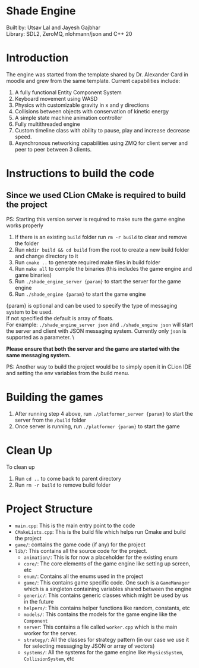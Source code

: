 # Shade Engine

Built by: Utsav Lal and Jayesh Gajbhar \
Library: SDL2, ZeroMQ, nlohmann/json and C++ 20

# Introduction

The engine was started from the template shared by Dr. Alexander Card in moodle
and grew from the same template. Current capabilities include:

1. A fully functional Entity Component System
2. Keyboard movement using WASD
3. Physics with customizable gravity in x and y directions
4. Collisions between objects with conservation of kinetic energy
5. A simple state machine animation controller
6. Fully multithreaded engine
7. Custom timeline class with ability to pause, play and increase decrease speed.
8. Asynchronous networking capabilities using ZMQ for client server and peer to peer between 3 clients.

# Instructions to build the code

## Since we used CLion CMake is required to build the project

PS: Starting this version server is required to make sure the game engine works properly

1. If there is an existing `build` folder run `rm -r build` to clear and remove the folder
2. Run `mkdir build && cd build` from the root to create a new build folder and change directory to it
3. Run `cmake ..` to generate required make files in build folder
4. Run `make all` to compile the binaries (this includes the game engine and game binaries)
5. Run `./shade_engine_server {param}` to start the server for the game engine
6. Run `./shade_engine {param}` to start the game engine

{param} is optional and can be used to specify the type of messaging system to be used. \
If not specified the default is array of floats. \
For example: `./shade_engine_server json` and `./shade_engine json` will start the server and client with JSON messaging
system.
Currently only `json` is supported as a parameter. \

**Please ensure that both the server and the game are started with the same messaging system.**

PS: Another way to build the project would be to simply open it in CLion IDE and setting the env variables from the
build menu.

# Building the games

1. After running step 4 above, run `./platformer_server {param}` to start the server from the `/build` folder
2. Once server is running, run `./platformer {param}` to start the game

# Clean Up

To clean up

1. Run `cd ..` to come back to parent directory
2. Run `rm -r build` to remove build folder

# Project Structure

- `main.cpp`: This is the main entry point to the code
- `CMakeLists.cpp`: This is the build file which helps run Cmake and build the project
- `game/`: contains the game code (if any) for the project
- `lib/`: This contains all the source code for the project.
    - `animation/`: This is for now a placeholder for the existing enum
    - `core/`: The core elements of the game engine like setting up screen, etc
    - `enum/`: Contains all the enums used in the project
    - `game/`: This contains game specific code. One such is a `GameManager` which is a singleton containing variables
      shared between the engine
    - `generic/`: This contains generic classes which might be used by us in the future
    - `helpers/`: This contains helper functions like random, constants, etc
    - `models/`: This contains the models for the game engine like the `Component`
    - `server`: This contains a file called `worker.cpp` which is the main worker for the server.
    - `strategy/`: All the classes for strategy pattern (in our case we use it for selecting messaging by JSON or array
      of vectors)
    - `systems/`: All the systems for the game engine like `PhysicsSystem`, `CollisionSystem`, etc
